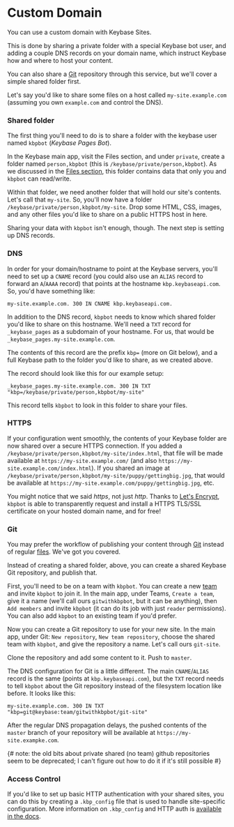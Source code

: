 # Custom Domain

You can use a custom domain with Keybase Sites.

This is done by sharing a private folder with a special Keybase bot user, and adding a couple DNS records on your domain name, which instruct Keybase how and where to host your content.

You can also share a [Git](/git) repository through this service, but we'll cover a simple shared folder first.

Let's say you'd like to share some files on a host called `my-site.example.com` (assuming you own `example.com` and control the DNS). 

### Shared folder

The first thing you'll need to do is to share a folder with the keybase user named `kbpbot` (*Keybase Pages Bot*).

In the Keybase main app, visit the Files section, and under `private`, create a folder named `person,kbpbot` (this is `/keybase/private/person,kbpbot`). As we discussed in the [Files section](/files/sharing), this folder contains data that only you and `kbpbot` can read/write.

Within that folder, we need another folder that will hold our site's contents. Let's call that `my-site`. So, you'll now have a folder `/keybase/private/person,kbpbot/my-site`. Drop some HTML, CSS, images, and any other files you'd like to share on a public HTTPS host in here.

Sharing your data with `kbpbot` isn't enough, though. The next step is setting up DNS records.

### DNS

In order for your domain/hostname to point at the Keybase servers, you'll need to set up a `CNAME` record (you could also use an `ALIAS` record to forward an `A`/`AAAA` record) that points at the hostname `kbp.keybaseapi.com`. So, you'd have something like:

```
my-site.example.com. 300 IN CNAME kbp.keybaseapi.com.
```

In addition to the DNS record, `kbpbot` needs to know which shared folder you'd like to share on this hostname. We'll need a `TXT` record for `_keybase_pages` as a subdomain of your hostname. For us, that would be `_keybase_pages.my-site.example.com`.

The contents of this record are the prefix `kbp=` (more on Git below), and a full Keybase path to the folder you'd like to share, as we created above. 

The record should look like this for our example setup:

```
_keybase_pages.my-site.example.com. 300 IN TXT "kbp=/keybase/private/person,kbpbot/my-site"
```

This record tells `kbpbot` to look in this folder to share your files.

### HTTPS

If your configuration went smoothly, the contents of your Keybase folder are now shared over a secure HTTPS connection. If you added a `/keybase/private/person,kbpbot/my-site/index.html`, that file will be made available at `https://my-site.example.com/` (and also `https://my-site.example.com/index.html`). If you shared an image at `/keybase/private/person,kbpbot/my-site/puppy/gettingbig.jpg`, that would be available at `https://my-site.example.com/puppy/gettingbig.jpg`, etc.

You might notice that we said *https*, not just *http*. Thanks to [Let's Encrypt](https://letsencrypt.org/), `kbpbot` is able to transparently request and install a HTTPS TLS/SSL certificate on your hosted domain name, and for free!

### Git

You may prefer the workflow of publishing your content through [Git](/git) instead of regular [files](/files). We've got you covered.

Instead of creating a shared folder, above, you can create a shared Keybase Git repository, and publish that.

First, you'll need to be on a team with `kbpbot`. You can create a new [team](/teams) and invite `kbpbot` to join it. In the main app, under Teams, `Create a team`, give it a name (we'll call ours `gitwithkbpbot`, but it can be anything), then `Add members` and invite `kbpbot` (it can do its job with just `reader` permissions). You can also add `kbpbot` to an existing team if you'd prefer.

Now you can create a Git repository to use for your new site. In the main app, under Git: `New repository`, `New team repository`, choose the shared team with `kbpbot`, and give the repository a name. Let's call ours `git-site`.

Clone the repository and add some content to it. Push to `master`.

The DNS configuration for Git is a little different. The main `CNAME`/`ALIAS` record is the same (points at `kbp.keybaseapi.com`), but the `TXT` record needs to tell `kbpbot` about the Git repository instead of the filesystem location like before. It looks like this:

```
my-site.example.com. 300 IN TXT "kbp=git@keybase:team/gitwithkbpbot/git-site"
```

After the regular DNS propagation delays, the pushed contents of the `master` branch of your repository will be available at `https://my-site.exampke.com`. 

{# note: the old bits about private shared (no team) github repositories seem to be deprecated; I can't figure out how to do it if it's still possible #}

### Access Control

If you'd like to set up basic HTTP authentication with your shared sites, you can do this by creating a `.kbp_config` file that is used to handle site-specific configuration. More information on `.kbp_config` and HTTP auth is [available in the docs](https://keybase.io/docs/kbp/kbp_config).

